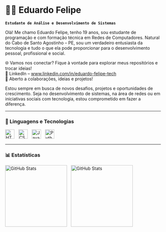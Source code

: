 # 👨‍💻 Eduardo Felipe 

**`Estudante de Análise e Desenvolvimento de Sistemas`**

Olá! Me chamo Eduardo Felipe, tenho 19 anos, sou estudante de programação e com formação técnica em Redes de Computadores. Natural do Cabo de Santo Agostinho – PE, sou um verdadeiro entusiasta da tecnologia e tudo o que ela pode proporcionar para o desenvolvimento pessoal, profissional e social.

🌐 Vamos nos conectar?
Fique à vontade para explorar meus repositórios e trocar ideias!  
📎 LinkedIn – www.linkedin.com/in/eduardo-felipe-tech  
💬 Aberto a colaborações, ideias e projetos!

Estou sempre em busca de novos desafios, projetos e oportunidades de crescimento. Seja no desenvolvimento de sistemas, na área de redes ou em iniciativas sociais com tecnologia, estou comprometido em fazer a diferença.


---

### 🤖 Linguagens e Tecnologias

<img 
    align="left" 
    alt="HTML"
    title="HTML" 
    width="30px" 
    style="padding-right: 10px;" 
    src="https://cdn.jsdelivr.net/gh/devicons/devicon@latest/icons/html5/html5-original.svg" 
/>
<img 
    align="left" 
    alt="CSS" 
    title="CSS"
    width="30px" 
    style="padding-right: 10px;" 
    src="https://cdn.jsdelivr.net/gh/devicons/devicon@latest/icons/css3/css3-original.svg" 
/>
<img 
    align="left" 
    alt="JavaScript" 
    title="JavaScript"
    width="30px" 
    style="padding-right: 10px;" 
    src="https://cdn.jsdelivr.net/gh/devicons/devicon@latest/icons/javascript/javascript-original.svg" 
/>
<img 
    align="left" 
    alt="Python" 
    title="Python"
    width="30px" 
    style="padding-right: 10px;" 
    src="https://cdn.jsdelivr.net/gh/devicons/devicon@latest/icons/python/python-original.svg" 
/>

<br/>
<br/>

---

### 📊 Estatísticas

<p>
  <img 
    align="left" 
    alt="GitHub Stats" 
    height="200" 
    style="padding-right: 10px;" 
    src="https://github-readme-stats.vercel.app/api?username=Larissakich&show_icons=true&theme=tokyonight&include_all_commits=true&locale=pt-br" 
  />

<img 
      align="left" 
      alt="GitHub Stats" 
      height="200" 
      src="https://github-readme-stats.vercel.app/api/top-langs/?username=larissakich&theme=tokyonight&layout=compact&custom_title=Tecnologias&langs_count=9" 
  />

</p>
